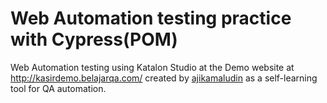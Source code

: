# Web Automation testing practice with Cypress(POM)

Web Automation testing using Katalon Studio at the Demo website at http://kasirdemo.belajarqa.com/ created by [ajikamaludin](https://github.com/ajikamaludin/) as a self-learning tool for QA automation.
   

